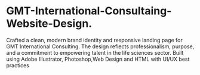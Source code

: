 # GMT-International-Consultaing-Website-Design.
Crafted a clean, modern brand identity and responsive landing page for GMT International Consulting. The design reflects professionalism, purpose, and a commitment to empowering talent in the life sciences sector. Built using Adobe Illustrator, Photoshop,Web Design and HTML with UI/UX best practices
